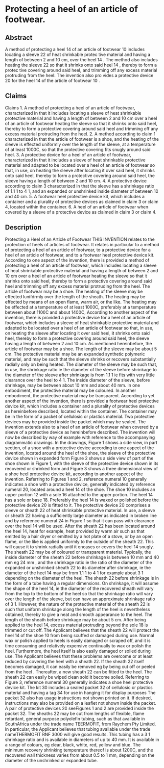 # Protecting a heel of an article of footwear.

## Abstract
A method of protecting a heel 14 of an article of footwear 10 includes locating a sleeve 22 of heat shrinkable protec tive material and having a length of between 2 and 10 cm, over the heel 14 . The method also includes heating the sleeve 22 so that it shrinks onto said heel 14 , thereby to form a protec tive covering around said heel, and trimming off any excess material protruding from the heel. The invention also pro vides a protective device 20 for the heel 14 of the article of footwear 10 .

## Claims
Claims 1. A method of protecting a heel of an article of footwear, characterized in that it includes locating a sleeve of heat shrinkable protective material and having a length of between 2 and 10 cm over a heel of an article of footwear heating the sleeve so that it shrinks onto said heel, thereby to form a protective covering around said heel and trimming off any excess material protruding from the heel. 2. A method according to claim 1 characterized in that the article of footwear is a shoe, and the heating of the sleeve is effected uniformly over the length of the sleeve, at a temperature of at least 1000C, so that the protective covering fits snugly around said heel. 3. A protective device for a heel of an article of footwear, characterized in that it includes a sleeve of heat shrinkable protective material and adapted to be located over a heel of an article of footwear so that, in use, on heating the sleeve after locating it over said heel, it shrinks onto said heel, thereby to form a protective covering around said heel, the sleeve having a length of between 2 and 10 cm. 4. A protective device according to claim 3 characterized in that the sleeve has a shrinkage ratio of 1.1 1 to 4 1, and an expanded or unshrinked inside diameter of between 10 and 40 cm. 5. A footwear heel protective device kit, which includes a container and a plurality of protective devices as claimed in claim 3 or claim 4, located within the container. 6. A heel of an article of footwear when covered by a sleeve of a protective device as claimed in claim 3 or claim 4.

## Description
Protecting a Heel of an Article of Footwear THIS INVENTION relates to the protection of heels of articles of footwear. It relates in particular to a method of protecting a heel of an article of footwear, to a protective device for a heel of an article of footwear, and to a footwear heel protective device kit. According to one aspect of the invention, there is provided a method of protecting a heel of an article of footwear, which includes locating a sleeve of heat shrinkable protective material and having a length of between 2 and 10 cm over a heel of an article of footwear heating the sleeve so that it shrinks onto said heel, thereby to form a protective covering around said heel and trimming off any excess material protruding from the heel. The article of footwear may be a shoe. The heating of the sleeve may be effected lunifdrmly over the length of the sheath. The heating may be effected by means of an open flame, warm air, or the like. The heating may be effected at a temperature of at least 1000C, preferably at a temperature between about 1100C and about 1400C, According to another aspect of the invention, there is provided a protective device for a heel of an article of footwear, which includes a sleeve of heat shrinkable protective material and adapted to be located over a heel of an article of footwear so that, in use, on heating the sleeve after locating it over said heel, it shrinks onto said heel, thereby to form a protective covering around said heel, the sleeve having a length of between 2 and 10 cm. As mentioned hereinbefore, the article of footwear may be a shoe. The length of the sleeve may be about 5 cm. The protective material may be an expanded synthetic polymeric material, and may be such that the sleeve shrinks or recovers substantially radially only on being heated. The diameter of the sleeve may be such that, in use, the shrinkage ratio ie the diameter of the sleeve before shrinkage to the diameter of the sleeve after shrinkage is from 1.1 1 ie fits with very little clearance over the heel to 4 1. The inside diameter of the sleeve, before shrinkage, may be between about 10 mm and about 40 mm. In one embodiment, the protective material may be coloured. In another embodiment, the protective material may be transparent. According to yet another aspect of the invention, there is provided a footwear heel protective device kit, which includes a container and a plurality of protective devices as hereinbefore described, located within the container. The container may be in the form of a packet of cellulosic or plastics material. Two protective devices may be provided inside the packet which may be sealed. The invention extends also to a heel of an article of footwear when covered by a sleeve of a protective device as hereinbefore described. The invention will now be described by way of example with reference to the accompanying diagrammatic drawings. In the drawings, Figure 1 shows a side view, in part section, of a shoe with a protective device according to one aspect of the invention, located around the heel of the shoe, the sleeve of the protective device shown in expanded form Figure 2 shows a side view of part of the shoe shown in Figure 1, with the sleeve of the protective device shown in its recovered or shrinked form and Figure 3 shows a three dimensional view of a shoe heel protective device kit, according to another aspect of the invention. Referring to Figures 1 and 2, reference numeral 10 generally indicates a shoe with a protective device, generally indicated by reference numeral 20, located around a heel 14 of the shoe. The shoe 10 includes an upper portion 12 with a sole 16 attached to the upper portion. The heel 14 has a sole or base 18. Preferably the heel 14 is waxed or polished before the protective device 20 is fitted to it. The protective device 20 comprises a sleeve or sheath 22 of heat shrinkable protective material. In use, a sleeve or sheath 22 having a sufficiently large diameter as indicated in broken line and by reference numeral 24 in Figure 1 so that it can pass with clearance over the heel 14 will be used. After the sheath 22 has been located around the heel 14, heat for example, heat provided by warm air such as that emitted by a hair dryer or emitted by a hot plate of a stove, or by an open flame, or the like is applied uniformly to the outside of the sheath 22. This will cause it to shrink radially until it encases or covers the heel 14 snugly. The sheath 22 may be of coloured or transparent material. Typically, the inside diameter of the sheath 22 before shrinkage is between 10 mm and 40 mm eg 24 mm , and the shrinkage ratio ie the ratio of the diameter of the expanded or unshrinked sheath 22 to its diameter after shrinkage, ie the diameter of the heel 14 may be from 1.1 1 to 4 1 for example about 3 1 depending on the diameter of the heel. The sheath 22 before shrinkage is in the form of a tube having a regular dimensions. On shrinkage, it will assume the shape of the heel 14, ie the diameter of the recovered sheath will vary from the top to the bottom of the heel so that the shrinkage ratio will vary over the length of the sleeve, but can have an approximate shrinkage ratio of 3 1. However, the nature of the protective material of the sheath 22 is such that uniform shrinkage along the length of the heel is nevertheless obtained, thereby to give a neat and smooth appearance to the heel. The length of the sheath before shrinkage may be about 5 cm. After being applied to the heel 14, excess material protruding beyond the sole 18 is trimmed or cut off. The Applicant believes that the sheath 22 will protect the heel 14 of the shoe 10 from being scuffed or damaged during use. Normal wax or polish applied to heels is easily damaged or scraped off, and it is time consuming and relatively expensive continually to wax or polish the heel. Furthermore, the heel itself is also easily damaged or soiled during use. The Applicant believes that these problems are overcome or at least reduced by covering the heel with a sheath 22. If the sheath 22 itself becomes damaged, it can easily be removed eg by being cut off or peeled from the heel . Thereafter, a new sheath 22 can be fitted to the heel. The sheath 22 can easily be wiped clean sold it become soiled. Referring to Figure 3, reference numeral 30 generally indicates a shoe heel protective device kit. The kit 30 includes a sealed packet 32 of cellulosic or plastics material and having a tag 34 for use in hanging it for display purposes The packet 32 also has usage instructions not shown printed on it. If desired, instructions may also be provided on a leaflet not shown inside the packet. A pair of protective devices 20 seeFigures 1 and 2 are provided inside the packet 32. The sheaths 22 may be cut from lengths of flexible, flame retardant, general purpose polyolefin tubing, such as that available in SouthAfrica under the trade name TEERMOFIT, from Raychem Pty Limited. In particular, the Applicant believes that tubing available under the trade nameTHERMOFIT RNF 3000 will give good results. This tubing has a 3 1 shrinkage ratio and is available in diameters of up to 40 mm. It is available in a range of colours, eg clear, black, white, red, yellow and blue. The minimum recovery shrinking temperature thereof is about 1200C, and the recovered wall thickness varies from about 0.5 to 1 mm, depending on the diameter of the unshrinked or expanded tube.